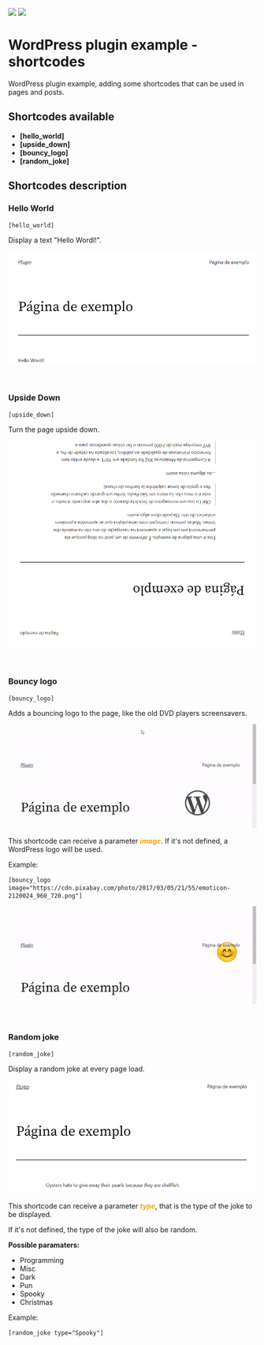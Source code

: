<p>
<img src="https://img.shields.io/static/v1?label=STATUS&message=EM%20DESENVOLVIMENTO&color=GREEN"/>
<img src="https://img.shields.io/static/v1?label=licene&message=GNU&color=green" />
</p>

# WordPress plugin example - shortcodes

WordPress plugin example, adding some shortcodes that can be used in pages and posts.

## Shortcodes available
- **[hello_world]**
- **[upside_down]**
- **[bouncy_logo]**
- **[random_joke]**

## Shortcodes description

### Hello World
```
[hello_world]
```
Display a text "Hello Wordl!".

![Screenshot hello world](./readme_images/hello-world.png?raw=true "Screenshot Hello World")

<br>

### Upside Down
```
[upside_down]
```
Turn the page upside down.

![Screenshot upside down](./readme_images/upside-down.png?raw=true "Screenshot Upside Down")

<br>

### Bouncy logo
```
[bouncy_logo]
```
Adds a bouncing logo to the page, like the old DVD players screensavers.

![Screenshot bouncy logo](./readme_images/bouncy.gif?raw=true "Screenshot Bouncy Logo")

This shortcode can receive a parameter ***<span style="color:orange">image</span>***. If it's not defined, a WordPress logo will be used.

Example:
```
[bouncy_logo image="https://cdn.pixabay.com/photo/2017/03/05/21/55/emoticon-2120024_960_720.png"]
```

![Screenshot bouncy logo](./readme_images/bouncy-emoji.gif?raw=true "Screenshot Bouncy Logo")

<br>

### Random joke
```
[random_joke]
```
Display a random joke at every page load.

![Screenshot joke](./readme_images/joke.png?raw=true "Screenshot Joke")

This shortcode can receive a parameter ***<span style="color:orange">type</span>***, that is the type of the joke to be displayed. 

If it's not defined, the type of the joke will also be random.

**Possible paramaters:**

- Programming
- Misc
- Dark
- Pun
- Spooky
- Christmas

Example:
```
[random_joke type="Spooky"]
```
